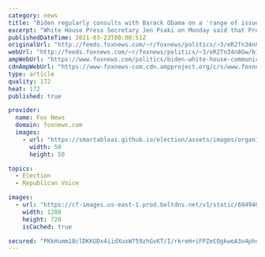 ```yaml
---
category: news
title: "Biden regularly consults with Barack Obama on a 'range of issues', Psaki says"
excerpt: "White House Press Secretary Jen Psaki on Monday said that President Biden maintains “regular” communication with President Barack Obama on a number of issues."
publishedDateTime: 2021-03-23T00:00:51Z
originalUrl: "http://feeds.foxnews.com/~r/foxnews/politics/~3/eR2Tn34n8Gw/biden-white-house-communication-barack-obama"
webUrl: "http://feeds.foxnews.com/~r/foxnews/politics/~3/eR2Tn34n8Gw/biden-white-house-communication-barack-obama"
ampWebUrl: "https://www.foxnews.com/politics/biden-white-house-communication-barack-obama.amp"
cdnAmpWebUrl: "https://www-foxnews-com.cdn.ampproject.org/c/s/www.foxnews.com/politics/biden-white-house-communication-barack-obama.amp"
type: article
quality: 172
heat: 172
published: true

provider:
  name: Fox News
  domain: foxnews.com
  images:
    - url: "https://smartableai.github.io/election/assets/images/organizations/foxnews.com-50x50.jpg"
      width: 50
      height: 50

topics:
  - Election
  - Republican Voice

images:
  - url: "https://cf-images.us-east-1.prod.boltdns.net/v1/static/694940094001/03acda1a-8240-4be3-ba2c-f06b0db5e49d/7b11ea64-b085-4e5e-9260-066c41c33a79/1280x720/match/image.jpg"
    width: 1280
    height: 720
    isCached: true

secured: "PKkHumm18clDKKGDx4iidXuxW759zhGvKT/I/rkreH+iFPZeCOgkwoA3o4phol39yR8sj0cNO+Ql66UBDLD5S/XXSi3iTahi70ib3gR9bBaU7SikYSfVNi+D8Kbb4YOx6v8VUXw1ZA3wDigPHuvfDXnSKWOPSTiUP5ygph/Ln3C/Vh9R0lqPWSJm8QKV6BJyt1ghXQ8XYPvyTUqXeP9wVYW4fP3o0uvA/hNps3Ux2Wglwapw1MSclJLDxEOIzOhSknGi0W1DKLtAIkVTIiUUp38VTl8uY9JtDzL36aJlGhA8ZFkDNeMRV07AyjQ6mweYqoEwgtDGDCHknxn3/OfwkPsFxIBe7a7crkJF5CCtHv0=;oNkR7lTjlOHlVONF0cn+Ow=="
---
```


